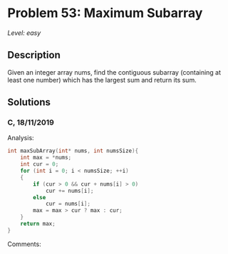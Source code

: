 # Problem 53: Maximum Subarray
*Level: easy*
## Description
Given an integer array nums, find the contiguous subarray (containing at least one number) which has the largest sum and return its sum.
## Solutions
### C, 18/11/2019
Analysis:
```c
int maxSubArray(int* nums, int numsSize){
    int max = *nums;
    int cur = 0;
    for (int i = 0; i < numsSize; ++i)
    {
        if (cur > 0 && cur + nums[i] > 0)
            cur += nums[i];
        else
            cur = nums[i];
        max = max > cur ? max : cur;
    }
    return max;
}
```
Comments: